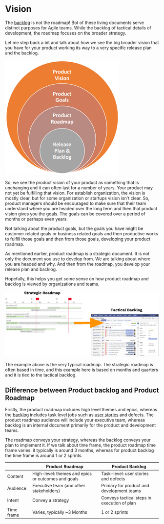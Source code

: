 # Vision

The [backlog](../agile/product_backlog.md) is not the roadmap! Bot of these living documents serve distinct purposes for Agile teams. While the backlog of tactical details of development, the roadmap focuses on the broader strategy.

Let me step back a bit and talk about how we see the big broader vision that you have for your product working its way to a very specific release plan and the backlog.

![From Product Vision to Backlog](../images/products.png)

So, we see the product vision of your product as something that is unchanging and it can often last for a number of years. Your product may not yet be fulfilling that vision. For establish organization, the vision is mostly clear, but for some organization or startups vision isn't clear. So, product managers should be encouraged to make sure that their team understand where you are headed over the long term and then that product vision gives you the goals. The goals can be covered over a period of months or perhaps even years.

Not talking about the product goals, but the goals you have might be customer related goals or business related goals and then productive works to fulfill those goals and then from those goals, developing your product roadmap.

As mentioned earlier, product roadmap is a strategic document. It is not only the document you use to develop from. We are talking about where you are headed and why. And then from the roadmap, you develop your release plan and backlog.

Hopefully, this helps you get some sense on how product roadmap and backlog is viewed by organizations and teams.

![Strategic roadmap and tactical backlog](../images/roadmap.png)

The example above is the very typical roadmap. The strategic roadmap is often based in time, and this example here is based on months and quarters and it is tied to the tactical backlog.

## Difference between Product backlog and Product Roadmap

Firstly, the product roadmap includes high level themes and epics, whereas the [backlog](../agile/product_backlog.md) includes task level jobs such as [user stories](../agile/user-story.md) and defects. The product roadmap audience will include your executive team, whereas backlog is an internal document primarily for the product and development teams.

The roadmap conveys your strategy, whereas the backlog conveys your plan to implement it. If we talk about time frame, the product roadmap time frame varies: it typically is around 3 months, whereas for product backlog the time frame is around 1 or 2 sprints.

|            | Product Roadmap                                    | Product Backlog                             |
|------------|----------------------------------------------------|---------------------------------------------|
| Content    | High-level: themes and epics or outcomes and goals | Task-level: user stories and defects        |
| Audience   | Executive team (and other stakeholders)            | Primary for product and development teams   |
| Intent     | Convey a strategy                                  | Conveys tactical steps in execution of plan |
| Time frame | Varies, typically ~3 Months                        | 1 or 2 sprints                              |
